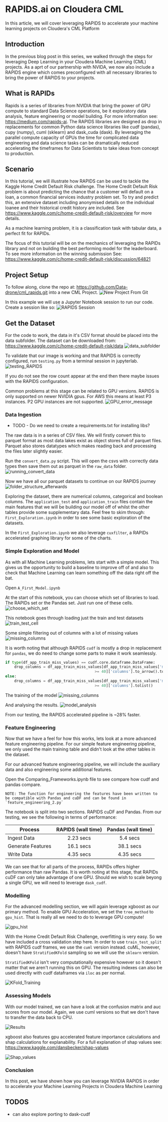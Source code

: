 # RAPIDS.ai on Cloudera CML

In this article, we will cover leveraging RAPIDS to accelerate your machine learning projects on Cloudera's CML Platform

## Introduction

In the previous blog post in this series, we walked through the steps for leveraging Deep Learning in your Cloudera Machine Learning (CML) projects. As a aprt of our partnership with NVIDA, we now also include a RAPIDS engine which comes preconfigured with all necessary libraries to bring the power of RAPIDS to your projects.

## What is RAPIDs

Rapids is a series of libraries from NVIDIA that bring the power of GPU compute to standard Data Science operations, be it exploratory data analysis, feature engineering or model building. For more information see: <https://medium.com/rapids-ai>. The RAPIDS libraries are designed as drop in replacements for common Python data science libraries like cudf (pandas), cupy (numpy), cuml (sklearn) and dask_cuda (dask). By leveraging the parallel compute capacity of GPUs the time for complicated data engineering and data science tasks can be dramatically reduced accelerating the timeframes for Data Scientists to take ideas from concept to production.
## Scenario

In this tutorial, we will illustrate how RAPIDS can be used to tackle the Kaggle Home Credit Default Risk challenge. The Home Credit Default Risk problem is about predicting the chance that a customer will default on a loan, a common financial services industry problem set. To try and predict this, an extensive dataset including anonymised details on the individual loanee and their historical credit history are included. See https://www.kaggle.com/c/home-credit-default-risk/overview for more details.

As a machine learning problem, it is a classification task with tabular data, a perfect fit for RAPIDs.

The focus of this tutorial will be on the mechanics of leveraging the RAPIDs library and not on building the best performing model for the leaderboard. To see more information on the winning submission See: https://www.kaggle.com/c/home-credit-default-risk/discussion/64821

## Project Setup

To follow along, clone the repo at: https://github.com/Data-drone/cml_rapids.git into a new CML Project. 
![New Project From Git](images/CreateProject.png)

In this example we will use a Jupyter Notebook session to run our code. Create a session like so:
![RAPIDS Session](images/)

## Get the Dataset

For the code to work, the data in it's CSV format should be placed into the data subfolder. The dataset can be downloaded from: https://www.kaggle.com/c/home-credit-default-risk/data
![data_subfolder](images/data_folder.png)

To validate that our image is working and that RAPIDS is correctly configured, run `testing.py` from a terminal session in jupyterlab.
![testing_RAPIDS](images/testing_rapids.gif)

If you do not see the row count appear at the end then there maybe issues with the RAPIDS configuration.

Common problems at this stage can be related to GPU versions. RAPIDS is only supported on newer NVIDIA gpus. For AWS this means at least P3 instances. P2 GPU instances are not supported.
![GPU_error_message](images/old_gpu.png)
### Data Ingestion

* TODO - Do we need to create a requirements.txt for installing libs?

The raw data is in a series of CSV files. We will firstly convert this to parquet format as most data lakes exist as object stores full of parquet files. Parquet also stores datatypes which makes reading back and processing the files later slightly easier.

Run the `convert_data.py` script. This will open the csvs with correctly data types then save them out as parquet in the `raw_data` folder. 
![running_convert_data](images/convert_data.gif)

Now we have all our parquet datasets to continue on our RAPIDS journey
![folder_structure_afterwards](images/processed_data.png)

Exploring the dataset, there are numerical columns, categorical and boolean columns. The `application_test` and `application_train` files contain the main features that we will be building our model off of whilst the other tables provide some supplementary data. Feel free to skim through: `First_Exploration.ipynb` in order to see some basic exploration of the datasets. 

In the `First_Exploration.ipynb` we also leverage `cuxfilter`, a RAPIDs accelerated graphing library for some of the charts.

### Simple Exploration and Model

As with all Machine Learning problems, lets start with a simple model. This gives us the opportunity to build a baseline to improve off of and also to check that Machine Learning can learn something off the data right off the bat.

Open `A_First_Model.ipynb`

At the start of this notebook, you can choose which set of libraries to load.
The RAPIDs set or the Pandas set. Just run one of these cells.
![choose_which_set](images/Choose_version.gif)

This notebook goes through loading just the train and test datasets
![train_test_cell](images/load_data.png)

Some simple filtering out of columns with a lot of missing values
![missing_columns](images/Check_Missing.gif)

It is worth noting that although RAPIDS `cudf` is mostly a drop in replacement for `pandas`, we do need to change some parts to make it work seamlessly.

```python
if type(df_app_train_miss_values) == cudf.core.dataframe.DataFrame:
    drop_columns = df_app_train_miss_values[df_app_train_miss_values['missing percent'] \
                                        >= 40]['columns'].to_arrow().to_pylist()
else:
    drop_columns = df_app_train_miss_values[df_app_train_miss_values['missing percent'] \
                                        >= 40]['columns'].tolist()
```

The training of the model
![missing_columns](images/Training_Model_Jupyter.gif)

And analysing the results.
![model_analysis](images/Feature_Importances.png)

From our testing, the RAPIDS accelerated pipeline is ~28% faster.
### Feature Engineering

Now that we have a feel for how this works, lets look at a more advanced feature engineering pipeline.
For our simple feature engineering pipeline, we only used the main training table and didn't look at the other tables in the dataset.

For our advanced feature engineering pipeline, we will include the auxiliary data and also engineering some additional features.

Open the Comparing_Frameworks.ipynb file to see compare how cudf and pandas compare.

    NOTE: The function for engineering the features have been written to be compatible with Pandas and cuDF and can be found in `feature_engineering_2.py` 

The notebook is split into two sections. RAPIDS cuDF and Pandas.
From our testing, we see the following in terms of performance:

| Process        | RAPIDS (wall time) | Pandas (wall time)  |
| ------------- |:-------------:| :-----:|
| Ingest Data      | 2.23 secs | 5.4 secs |
| Generate Features      | 16.1 secs | 38.1 secs |
| Write Data | 4.35 secs | 4.35 secs |

We can see that for all parts of the process, RAPIDs offers higher performance than raw Pandas. It is worth noting at this stage, that RAPIDs cuDF can only take advantage of one GPU. Should we wish to scale beyong a single GPU, we will need to leverage `dask_cudf`.
### Modelling

For the advanced modelling section, we will again leverage xgboost as our primary method. To enable GPU Acceleration, we set the `tree_method` to `gpu_hist`. That is really all we need to do to leverage GPU compute!

![gpu_hist](images/gpu_hist.png)


With the Home Credit Default Risk Challenge, overfitting is very easy. So we have included a cross validation step here. In order to use `train_test_split` with RAPIDS cudf frames, we use the `cuml` version instead. cuML, however, doesn't have `StratifiedKFold` sampling so we will use the `sklearn` version.

`StratifiedKFold` isn't very computationally expensive however so it doesn't matter that we aren't running this on GPU. The resulting indexes can also be used directly with cudf dataframes via `iloc` as per normal.

![KFold_Training](images/KFold_Training.gif)

### Assessing Models

With our model trained, we can have a look at the confusion matrix and auc scores from our model. Again, we use cuml versions so that we don't have to transfer the data back to CPU.

![Results](images/Results.png)

xgboost also features gpu accelerated feature importance calculations and shap calculations for explanability. For a full explanation of shap values see: https://www.kaggle.com/dansbecker/shap-values 

![Shap_values](images/adv_model_explainability.png)
### Conclusion

In this post, we have shown how you can leverage NVIDIA RAPIDS in order to accelerate your Machine Learning Projects in Cloudera Machine Learning

## TODOS

- can also explore porting to dask-cudf
